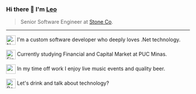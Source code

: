 ### Hi there 👋 I'm [Leo](https://www.linkedin.com/in/leo-de-oliveira-eng/)

> Senior Software Engineer at [Stone Co](https://github.com/stone-payments).


----------------------------------------------------------------

<p align="left"> 
  <img src="https://cdn.icon-icons.com/icons2/2415/PNG/512/dot_net_original_logo_icon_146546.png" 
       width="26px" 
       alt=".Net" 
       title=".Net" 
       align="center" />
  I'm a custom software developer who deeply loves .Net technology. 
</p>

<p align="left">
  <img src="https://www.freeiconspng.com/thumbs/financial-icon-png/go-back--gallery-for--financing-icon-6.png"
       width="26px" 
       alt="Finance" 
       title="finance" 
       align="center" />
  Currently studying Financial and Capital Market at PUC Minas.  
</p>

<p align="left">
  <img src="https://cdn.icon-icons.com/icons2/270/PNG/512/Music_29918.png"
       width="26px" 
       alt="" 
       title="architecture" 
       align="center" />
  In my time off work I enjoy live music events and quality beer.
</p>

<p align="left">
  <img src="https://cdn.icon-icons.com/icons2/3015/PNG/512/beer_drink_glass_jar_icon_188550.png"
       width="26px" 
       alt="Beer" 
       title="Beer" 
       align="center" />
Let's drink and talk about technology?

